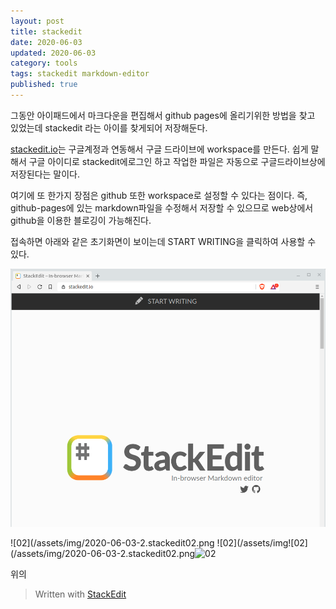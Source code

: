 ```yaml
---
layout: post  
title: stackedit
date: 2020-06-03
updated: 2020-06-03
category: tools
tags: stackedit markdown-editor
published: true
---
```

그동안 아이패드에서 마크다운을 편집해서 github pages에 올리기위한 방법을 찾고 있었는데 stackedit 라는 아이를 찾게되어 저장해둔다. 

[stackedit.io](https://stackedit.io)는 구글계정과 연동해서 구글 드라이브에 workspace를 만든다. 쉽게 말해서 구글 아이디로 stackedit에로그인 하고 작업한 파일은 자동으로 구글드라이브상에 저장된다는 말이다.

여기에 또 한가지 장점은 github 또한 workspace로 설정할 수 있다는 점이다. 즉, github-pages에 있는 markdown파일을 수정해서 저장할 수 있으므로 web상에서 github을 이용한 블로깅이 가능해진다.

접속하면 아래와 같은 초기화면이 보이는데 START WRITING을 클릭하여 사용할 수 있다.

![01](/assets/img/2020-06-03-1.stackedit01.png)

![02](/assets/img/2020-06-03-2.stackedit02.png
![02](/assets/img![02](/assets/img/2020-06-03-2.stackedit02.png![02](/assets/img/2020-06-03-2.stackedit04.png)

위의 

> Written with [StackEdit](https://stackedit.io/)
<!--stackedit_data:
eyJoaXN0b3J5IjpbOTgzNzA1MDMzLDYwNzU1NzA2MCwtNjcxMj
E5NjMyLC0xNjI5MjIzMTQxXX0=
-->